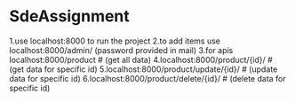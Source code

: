 # SdeAssignment

1.use localhost:8000 to run the project
2.to add items use localhost:8000/admin/ (password provided in mail)
3.for apis localhost:8000/product # (get all data)
4.localhost:8000/product/{id}/  #  (get data for specific id)
5.localhost:8000/product/update/{id}/   #  (update data for specific id)
6.localhost:8000/product/delete/{id}/   #  (delete data for specific id)
